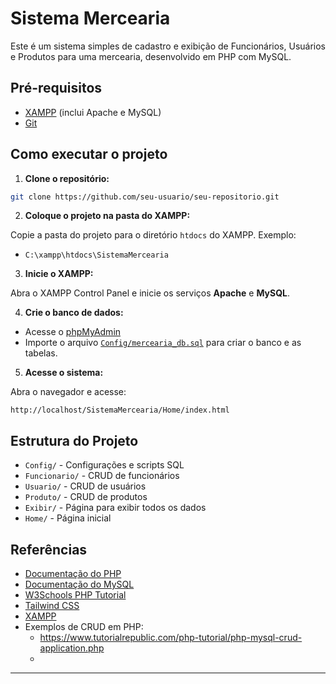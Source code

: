 # Sistema Mercearia

Este é um sistema simples de cadastro e exibição de Funcionários, Usuários e Produtos para uma mercearia, desenvolvido em PHP com MySQL.

## Pré-requisitos

- [XAMPP](https://www.apachefriends.org/index.html) (inclui Apache e MySQL)
- [Git](https://git-scm.com/)

## Como executar o projeto

1. **Clone o repositório:**

```sh
git clone https://github.com/seu-usuario/seu-repositorio.git
```

2. **Coloque o projeto na pasta do XAMPP:**

Copie a pasta do projeto para o diretório `htdocs` do XAMPP. Exemplo:
- `C:\xampp\htdocs\SistemaMercearia`

3. **Inicie o XAMPP:**

Abra o XAMPP Control Panel e inicie os serviços **Apache** e **MySQL**.

4. **Crie o banco de dados:**

- Acesse o [phpMyAdmin](http://localhost/phpmyadmin/)
- Importe o arquivo [`Config/mercearia_db.sql`](Config/mercearia_db.sql) para criar o banco e as tabelas.

5. **Acesse o sistema:**

Abra o navegador e acesse:
```
http://localhost/SistemaMercearia/Home/index.html
```

## Estrutura do Projeto

- `Config/` - Configurações e scripts SQL
- `Funcionario/` - CRUD de funcionários
- `Usuario/` - CRUD de usuários
- `Produto/` - CRUD de produtos
- `Exibir/` - Página para exibir todos os dados
- `Home/` - Página inicial

## Referências

- [Documentação do PHP](https://www.php.net/manual/pt_BR/)
- [Documentação do MySQL](https://dev.mysql.com/doc/)
- [W3Schools PHP Tutorial](https://www.w3schools.com/php/)
- [Tailwind CSS](https://tailwindcss.com/docs)
- [XAMPP](https://www.apachefriends.org/index.html)
- Exemplos de CRUD em PHP:  
  - https://www.tutorialrepublic.com/php-tutorial/php-mysql-crud-application.php
  - 
---
